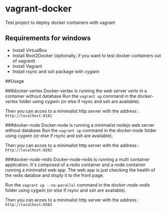 # vagrant-docker
Test project to deploy docker containers with vagrant
## Requirements for windows
- Install VirtualBox
- Install Boot2Docker (optionally, if you want to test docker containers out of vagrant)
- Install Vagrant
- Install rsync and ssh package with cygwin

##Usage

###docker-vertex
Docker-vertex is running the web server vertx in a container without database
Run the `vagrant up` command in the *docker-vertex* folder using cygwin (or else if rsync and ssh are available). 

Then you can acces to a minimalist http server with the address : `http://localhost:8181`

###docker-node
Docker-node is running a minimalist nodejs web server without database
Run the `vagrant up` command in the *docker-node* folder using cygwin (or else if rsync and ssh are available). 

Then you can acces to a minimalist http server with the address : `http://localhost:8282`

###docker-node-redis
Docker-node-redis is running a multi container application. It's composed of a redis container and a node container running a minimalist web app. The web app is just checking the health of the redis databse and disply it to the front page. 

Run the `vagrant up --no-parallel` command in the *docker-node-redis* folder using cygwin (or else if rsync and ssh are available). 

Then you can acces to a minimalist http server with the address : `http://localhost:8383`

